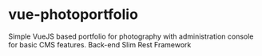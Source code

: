 # vue-photoportfolio
Simple VueJS based portfolio for photography with administration console for basic CMS features.
Back-end Slim Rest Framework
